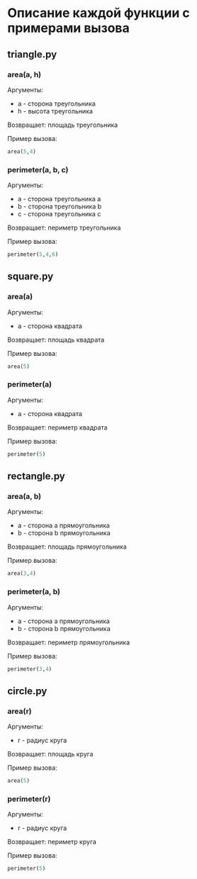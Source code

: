 # Описание каждой функции с примерами вызова
## triangle.py
### area(a, h)
Аргументы:
- a - сторона треугольника
- h - высота треугольника

Возвращает: площадь треугольника

Пример вызова: 
```python
area(5,4)
```

### perimeter(a, b, c)
Аргументы:
- a - сторона треугольника a  
- b - сторона треугольника b   
- c - сторона треугольника c

Возвращает: периметр треугольника
  
Пример вызова: 
```python
perimeter(5,4,6)
```

## square.py
### area(a)
Аргументы:
- a - сторона квадрата

Возвращает: площадь квадрата
    
Пример вызова: 
```python
area(5)
```

### perimeter(a)
Аргументы:
- a - сторона квадрата

Возвращает: периметр квадрата
    
Пример вызова: 
```python
perimeter(5)
```

## rectangle.py
### area(a, b)
Аргументы:
- a - сторона a прямоугольника
- b - сторона b прямоугольника
    
Возвращает: площадь прямоугольника
    
Пример вызова:
```python
area(3,4)
```

### perimeter(a, b)
Аргументы:
- a - сторона a прямоугольника
- b - сторона b прямоугольника
    
Возвращает: периметр прямоугольника
    
Пример вызова: 
```python
perimeter(3,4)
```

## circle.py
### area(r)
Аргументы:
- r - радиус круга

Возвращает: площадь круга
    
Пример вызова: 
```python
area(5)
```

### perimeter(r)
Аргументы:
- r - радиус круга
    
Возвращает: периметр круга
    
Пример вызова: 
```python
perimeter(5)
```


